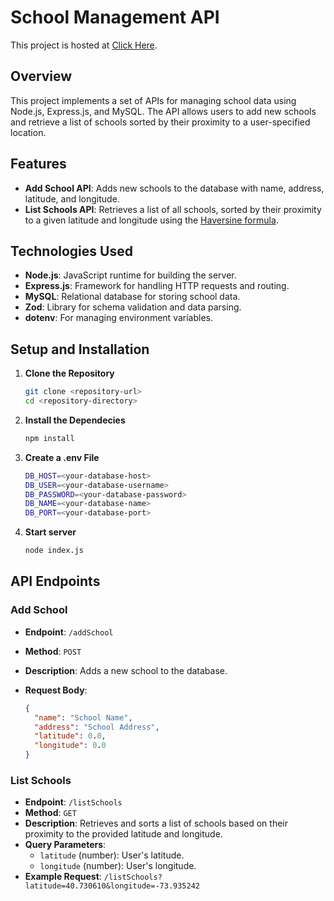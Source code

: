 # School Management API

This project is hosted at [Click Here](http://example.com).

## Overview

This project implements a set of APIs for managing school data using Node.js, Express.js, and MySQL. The API allows users to add new schools and retrieve a list of schools sorted by their proximity to a user-specified location.

## Features

- **Add School API**: Adds new schools to the database with name, address, latitude, and longitude.
- **List Schools API**: Retrieves a list of all schools, sorted by their proximity to a given latitude and longitude using the [Haversine formula](https://en.wikipedia.org/wiki/Haversine_formula).

## Technologies Used

- **Node.js**: JavaScript runtime for building the server.
- **Express.js**: Framework for handling HTTP requests and routing.
- **MySQL**: Relational database for storing school data.
- **Zod**: Library for schema validation and data parsing.
- **dotenv**: For managing environment variables.

## Setup and Installation

1. **Clone the Repository**

   ```bash
   git clone <repository-url>
   cd <repository-directory>
   ```

2. **Install the Dependecies**

   ```bash
   npm install
   ```

3. **Create a .env File**

   ```bash
   DB_HOST=<your-database-host>
   DB_USER=<your-database-username>
   DB_PASSWORD=<your-database-password>
   DB_NAME=<your-database-name>
   DB_PORT=<your-database-port>
   ```

4. **Start server**

   ```bash
   node index.js
   ```

## API Endpoints

### Add School

- **Endpoint**: `/addSchool`
- **Method**: `POST`
- **Description**: Adds a new school to the database.
- **Request Body**:

  ```json
  {
    "name": "School Name",
    "address": "School Address",
    "latitude": 0.0,
    "longitude": 0.0
  }
  ```

### List Schools

- **Endpoint**: `/listSchools`
- **Method**: `GET`
- **Description**: Retrieves and sorts a list of schools based on their proximity to the provided latitude and longitude.
- **Query Parameters**:
  - `latitude` (number): User's latitude.
  - `longitude` (number): User's longitude.
- **Example Request**: `/listSchools?latitude=40.730610&longitude=-73.935242`
